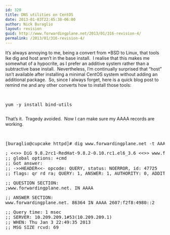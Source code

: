 ```yaml
---
id: 320
title: DNS utilities on CentOS
date: 2013-01-03T22:45:38-06:00
author: Nick Buraglio
layout: revision
guid: http://www.forwardingplane.net/2013/01/316-revision-4/
permalink: /2013/01/316-revision-4/
---
```

It&#8217;s always annoying to me, being a convert from *BSD to Linux, that tools lke dig and host aren&#8217;t in the base install.  I realise that this makes me somewhat of a hypocrite, as I prefer an additive system rather than a subtractive base install.  Nevertheless, I&#8217;m continually surprised that &#8220;host&#8221; isn&#8217;t available after installing a minimal CentOS system without adding an additional package.  So, since I always forget, here is a quick blog post to remind me and any other converts how to install those tools:

&nbsp;

<pre>yum -y install bind-utils</pre>

<pre></pre>

That&#8217;s it.  Tragedy avoided.  Now I can make sure my AAAA records are working.

&nbsp;

<pre>[buraglio@cupcake httpd]# dig www.forwardingplane.net -t AAAA</pre>

<pre>; &lt;&lt;&gt;&gt; DiG 9.8.2rc1-RedHat-9.8.2-0.10.rc1.el6_3.6 &lt;&lt;&gt;&gt; www.forwardingplane.net -t AAAA
;; global options: +cmd
;; Got answer:
;; -&gt;&gt;HEADER&lt;&lt;- opcode: QUERY, status: NOERROR, id: 47725
;; flags: qr rd ra; QUERY: 1, ANSWER: 1, AUTHORITY: 0, ADDITIONAL: 0</pre>

<pre>;; QUESTION SECTION:
;www.forwardingplane.net. IN AAAA</pre>

<pre>;; ANSWER SECTION:
www.forwardingplane.net. 86364 IN AAAA 2607:f2f8:4980::2</pre>

<pre>;; Query time: 1 msec
;; SERVER: 10.209.209.1#53(10.209.209.1)
;; WHEN: Thu Jan 3 22:49:35 2013
;; MSG SIZE rcvd: 69</pre>

&nbsp;